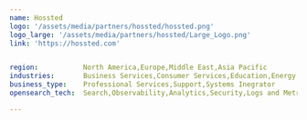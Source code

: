 ```yaml
---
name: Hossted
logo: '/assets/media/partners/hossted/hossted.png'
logo_large: '/assets/media/partners/hossted/Large_Logo.png'
link: 'https://hossted.com'


region:           North America,Europe,Middle East,Asia Pacific
industries:       Business Services,Consumer Services,Education,Energy and Utilities,Healthcare,Media and Entertainment,Public Sector,Non-Profit,Retail and e-Commerce,Software and Technology,Financial Services
business_type:    Professional Services,Support,Systems Inegrator
opensearch_tech:  Search,Observability,Analytics,Security,Logs and Metrics

---
```


